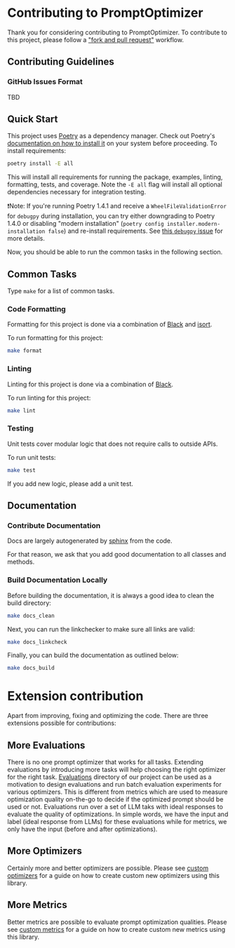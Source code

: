 # Contributing to PromptOptimizer

Thank you for considering contributing to PromptOptimizer.
To contribute to this project, please follow a ["fork and pull request"](https://docs.github.com/en/get-started/quickstart/contributing-to-projects) workflow.

## Contributing Guidelines

### GitHub Issues Format
TBD


## Quick Start

This project uses [Poetry](https://python-poetry.org/) as a dependency manager. Check out Poetry's [documentation on how to install it](https://python-poetry.org/docs/#installation) on your system before proceeding.
To install requirements:

```bash
poetry install -E all
```

This will install all requirements for running the package, examples, linting, formatting, tests, and coverage. Note the `-E all` flag will install all optional dependencies necessary for integration testing.

❗Note: If you're running Poetry 1.4.1 and receive a `WheelFileValidationError` for `debugpy` during installation, you can try either downgrading to Poetry 1.4.0 or disabling "modern installation" (`poetry config installer.modern-installation false`) and re-install requirements. See [this `debugpy` issue](https://github.com/microsoft/debugpy/issues/1246) for more details.

Now, you should be able to run the common tasks in the following section.

## Common Tasks

Type `make` for a list of common tasks.

### Code Formatting

Formatting for this project is done via a combination of [Black](https://black.readthedocs.io/en/stable/) and [isort](https://pycqa.github.io/isort/).

To run formatting for this project:

```bash
make format
```

### Linting

Linting for this project is done via a combination of [Black](https://black.readthedocs.io/en/stable/).

To run linting for this project:

```bash
make lint
```

### Testing

Unit tests cover modular logic that does not require calls to outside APIs.

To run unit tests:

```bash
make test
```

If you add new logic, please add a unit test.

## Documentation

### Contribute Documentation

Docs are largely autogenerated by [sphinx](https://www.sphinx-doc.org/en/master/) from the code.

For that reason, we ask that you add good documentation to all classes and methods.


### Build Documentation Locally

Before building the documentation, it is always a good idea to clean the build directory:

```bash
make docs_clean
```

Next, you can run the linkchecker to make sure all links are valid:

```bash
make docs_linkcheck
```

Finally, you can build the documentation as outlined below:

```bash
make docs_build
```

# Extension contribution
Apart from improving, fixing and optimizing the code. There are three extensions possible for contributions:

## More Evaluations
There is no one prompt optimizer that works for all tasks. Extending evaluations by introducing more tasks will help choosing the right optimizer for the right task. 
[Evaluations](https://github.com/vaibkumr/prompt-optimizer/tree/master/evaluations) directory of our project can be used as a motivation to design evaluations and run batch evaluation experiments for various optimizers. This is different from metrics which are used to measure optimization quality on-the-go to decide if the optimized prompt should be used or not. Evaluations run over a set of LLM taks with ideal responses to evaluate the quality of optimizations. In simple words, we have the input and label (ideal response from LLMs) for these evaluations while for metrics, we only have the input (before and after optimizations).


## More Optimizers
Certainly more and better optimizers are possible. Please see [custom optimizers](.) for a guide on how to create custom new optimizers using this library.


## More Metrics
Better metrics are possible to evaluate prompt optimization qualities. Please see [custom metrics](.) for a guide on how to create custom new metrics using this library.
